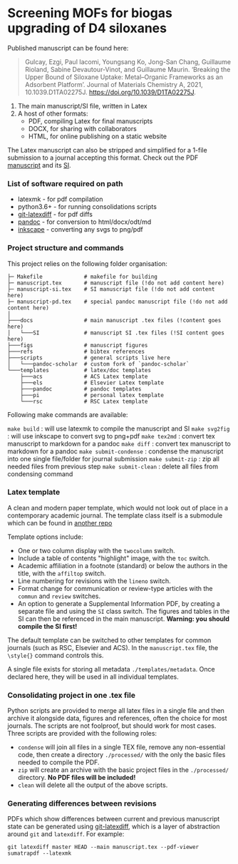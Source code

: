 # Screening MOFs for biogas upgrading of D4 siloxanes

Published manuscript can be found here:
> Gulcay, Ezgi, Paul Iacomi, Youngsang Ko, Jong-San Chang, Guillaume Rioland, Sabine Devautour-Vinot, and Guillaume Maurin. 
> ‘Breaking the Upper Bound of Siloxane Uptake: Metal–Organic Frameworks as an Adsorbent Platform’. 
> Journal of Materials Chemistry A, 2021, 10.1039.D1TA02275J. https://doi.org/10.1039/D1TA02275J.

1. The main manuscript/SI file, written in Latex
2. A host of other formats: 
    * PDF, compiling Latex for final manuscripts
    * DOCX, for sharing with collaborators
    * HTML, for online publishing on a static website

The Latex manuscript can also be stripped and simplified for a 1-file submission
to a journal accepting this format. Check out the PDF
[manuscript](./manuscript.pdf) and its [SI](./manuscript-SI.pdf).

### List of software required on path

* latexmk - for pdf compilation
* python3.6+ - for running consolidations scripts
* [git-latexdiff](https://gitlab.com/git-latexdiff/git-latexdiff) - for pdf diffs
* [pandoc](https://pandoc.org) - for conversion to html/docx/odt/md
* [inkscape](https://inkscape.org) - converting any svgs to png/pdf

### Project structure and commands

This project relies on the following folder organisation:

```
├─ Makefile             # makefile for building
├─ manuscript.tex       # manuscript file (!do not add content here)
├─ manuscript-si.tex    # SI manuscript file (!do not add content here)
├─ manuscript-pd.tex    # special pandoc manuscript file (!do not add content here)
│
├───docs                # main manuscript .tex files (!content goes here)
│   └───SI              # manuscript SI .tex files (!SI content goes here)
├───figs                # manuscript figures
├───refs                # bibtex references
├───scripts             # general scripts live here 
│   └───pandoc-scholar  # custom fork of `pandoc-scholar`
└───templates           # latex/doc templates
    ├───acs             # ACS Latex template
    ├───els             # Elsevier Latex template
    ├───pandoc          # pandoc templates
    ├───pi              # personal latex template
    └───rsc             # RSC Latex template
```

Following make commands are available:

`make build` : will use latexmk to compile the manuscript and SI
`make svg2fig` : will use inkscape to convert svg to png+pdf
`make tex2md` : convert tex manuscript to markdown for a pandoc
`make diff` : convert tex manuscript to markdown for a pandoc
`make submit-condense` : condense the manuscript into one single file/folder for journal submission
`make submit-zip` : zip all needed files from previous step
`make submit-clean` : delete all files from condensing command

### Latex template

A clean and modern paper template, which would not look out of place in a
contemporary academic journal. The template class itself is a submodule which
can be found in [another repo](https://github.com/pauliacomi/latex-paper-class)

Template options include:

* One or two column display with the `twocolumn` switch.
* Include a table of contents "highlight" image, with the `toc` switch.
* Academic affiliation in a footnote (standard) or below the 
  authors in the title, with the `affiltop` switch.
* Line numbering for revisions with the `lineno` switch.
* Format change for communication or review-type articles
  with the `commun` and `review` switches.
* An option to generate a Supplemental Information PDF, by creating a separate
  file and using the `SI` class switch. The figures and tables in the SI can
  then be referenced in the main manuscript. **Warning: you should compile the
  SI first!**

The default template can be switched to other templates for common journals
(such as RSC, Elsevier and ACS). In the `manuscript.tex` file, the `\style{}`
command controls this.

A single file exists for storing all metadata `./templates/metadata`. Once
declared here, they will be used in all individual templates.


### Consolidating project in one .tex file

Python scripts are provided to merge all latex files in a single file and then
archive it alongside data, figures and references, often the choice for most
journals. The scripts are not foolproof, but should work for most cases. Three
scripts are provided with the following roles:

* `condense` will join all files in a single TEX file, remove any non-essential
  code, then create a directory `./processed/` with the only the basic files
  needed to compile the PDF.
* `zip` will create an archive with the basic project files in the
  `./processed/` directory. **No PDF files will be included!**
* `clean` will delete all the output of the above scripts.

### Generating differences between revisions

PDFs which show differences between current and previous manuscript state can be
generated using
[git-latexdiff](https://gitlab.com/git-latexdiff/git-latexdiff), which is a
layer of abstraction around `git` and `latexdiff`. For example:

```
git latexdiff master HEAD --main manuscript.tex --pdf-viewer sumatrapdf --latexmk
```
